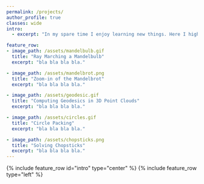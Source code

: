 ```yaml
---
permalink: /projects/
author_profile: true
classes: wide
intro:
  - excerpt: "In my spare time I enjoy learning new things. Here I highlight a few fun, small projects."

feature_row:
- image_path: /assets/mandelbulb.gif
  title: "Ray Marching a Mandelbulb"
  excerpt: "bla bla bla bla."

- image_path: /assets/mandelbrot.png
  title: "Zoom-in of the Mandelbrot"
  excerpt: "bla bla bla bla."

- image_path: /assets/geodesic.gif
  title: "Computing Geodesics in 3D Point Clouds"
  excerpt: "bla bla bla bla."

- image_path: /assets/circles.gif
  title: "Circle Packing"
  excerpt: "bla bla bla bla."

- image_path: /assets/chopsticks.png
  title: "Solving Chopsticks"
  excerpt: "bla bla bla bla."
---
```


{% include feature_row id="intro" type="center" %}
{% include feature_row type="left" %}

